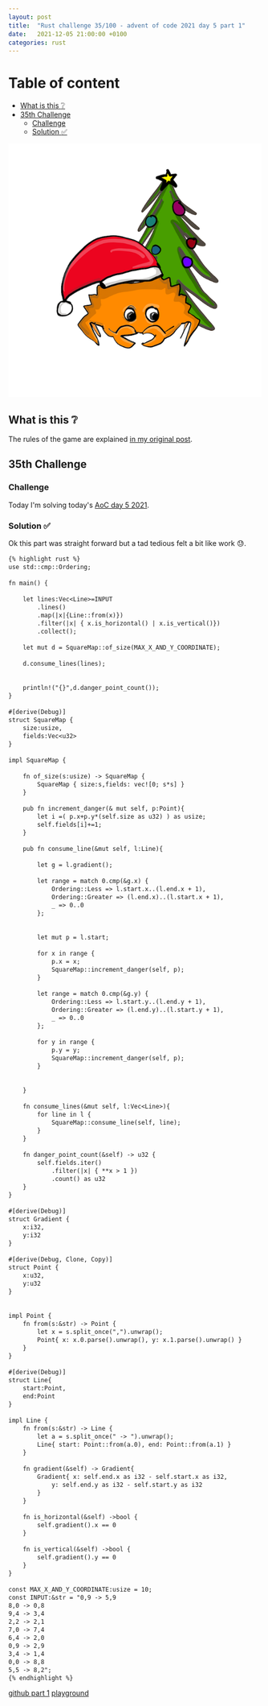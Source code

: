 ```yaml
---
layout: post
title:  "Rust challenge 35/100 - advent of code 2021 day 5 part 1"
date:   2021-12-05 21:00:00 +0100
categories: rust
---
```



#  Table of content
<!-- MarkdownTOC autolink="true" -->

- [What is this :grey_question:](#what-is-this-grey_question)
- [35th Challenge](#35th-challenge)
	- [Challenge](#challenge)
	- [Solution :white_check_mark:](#solution-white_check_mark)

<!-- /MarkdownTOC -->
![](/assets/img/aoc.png)
## What is this :grey_question: 

The rules of the game are explained [in my original post](https://maebli.github.io/rust/2021/10/18/100rust.html). 

## 35th Challenge
### Challenge

Today I'm solving today's [AoC day 5 2021](ttps://adventofcode.com/2021/day/5).

### Solution :white_check_mark:

Ok this part was straight forward but a tad tedious felt a bit like work :sweat:. 

	{% highlight rust %}
	use std::cmp::Ordering;

	fn main() {

	    let lines:Vec<Line>=INPUT
	        .lines()
	        .map(|x|{Line::from(x)})
	        .filter(|x| { x.is_horizontal() | x.is_vertical()})
	        .collect();

	    let mut d = SquareMap::of_size(MAX_X_AND_Y_COORDINATE);

	    d.consume_lines(lines);


	    println!("{}",d.danger_point_count());
	}

	#[derive(Debug)]
	struct SquareMap {
	    size:usize,
	    fields:Vec<u32>
	}

	impl SquareMap {

	    fn of_size(s:usize) -> SquareMap {
	        SquareMap { size:s,fields: vec![0; s*s] }
	    }

	    pub fn increment_danger(& mut self, p:Point){
	        let i =( p.x+p.y*(self.size as u32) ) as usize;
	        self.fields[i]+=1;
	    }

	    pub fn consume_line(&mut self, l:Line){

	        let g = l.gradient();

	        let range = match 0.cmp(&g.x) {
	            Ordering::Less => l.start.x..(l.end.x + 1),
	            Ordering::Greater => (l.end.x)..(l.start.x + 1),
	            _ => 0..0
	        };


	        let mut p = l.start;

	        for x in range {
	            p.x = x;
	            SquareMap::increment_danger(self, p);
	        }

	        let range = match 0.cmp(&g.y) {
	            Ordering::Less => l.start.y..(l.end.y + 1),
	            Ordering::Greater => (l.end.y)..(l.start.y + 1),
	            _ => 0..0
	        };

	        for y in range {
	            p.y = y;
	            SquareMap::increment_danger(self, p);
	        }


	    }

	    fn consume_lines(&mut self, l:Vec<Line>){
	        for line in l {
	            SquareMap::consume_line(self, line);
	        }
	    }

	    fn danger_point_count(&self) -> u32 {
	        self.fields.iter()
	            .filter(|x| { **x > 1 })
	            .count() as u32
	    }
	}

	#[derive(Debug)]
	struct Gradient {
	    x:i32,
	    y:i32
	}

	#[derive(Debug, Clone, Copy)]
	struct Point {
	    x:u32,
	    y:u32
	}


	impl Point {
	    fn from(s:&str) -> Point {
	        let x = s.split_once(",").unwrap();
	        Point{ x: x.0.parse().unwrap(), y: x.1.parse().unwrap() }
	    }
	}

	#[derive(Debug)]
	struct Line{
	    start:Point,
	    end:Point
	}

	impl Line {
	    fn from(s:&str) -> Line {
	        let a = s.split_once(" -> ").unwrap();
	        Line{ start: Point::from(a.0), end: Point::from(a.1) }
	    }

	    fn gradient(&self) -> Gradient{
	        Gradient{ x: self.end.x as i32 - self.start.x as i32,
	            y: self.end.y as i32 - self.start.y as i32
	        }
	    }

	    fn is_horizontal(&self) ->bool {
	        self.gradient().x == 0
	    }

	    fn is_vertical(&self) ->bool {
	        self.gradient().y == 0
	    }
	}

	const MAX_X_AND_Y_COORDINATE:usize = 10;
	const INPUT:&str = "0,9 -> 5,9
	8,0 -> 0,8
	9,4 -> 3,4
	2,2 -> 2,1
	7,0 -> 7,4
	6,4 -> 2,0
	0,9 -> 2,9
	3,4 -> 1,4
	0,0 -> 8,8
	5,5 -> 8,2";
	{% endhighlight %}

[github part 1](https://github.com/maebli/100rustsnippets/tree/master/aoc-2021-day5)
[playground](https://play.rust-lang.org/?version=stable&edition=2021&gist=26c607d50f988cb372d375c66d73694e)

